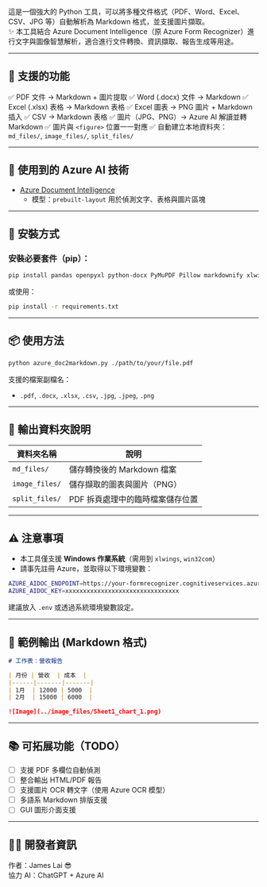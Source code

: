 這是一個強大的 Python 工具，可以將多種文件格式（PDF、Word、Excel、CSV、JPG 等）自動解析為 Markdown 格式，並支援圖片擷取。  
✨ 本工具結合 Azure Document Intelligence（原 Azure Form Recognizer）進行文字與圖像智慧解析，適合進行文件轉換、資訊擷取、報告生成等用途。

---

## 🚀 支援的功能

✅ PDF 文件 → Markdown + 圖片提取
✅ Word (.docx) 文件 → Markdown
✅ Excel (.xlsx) 表格 → Markdown 表格
✅ Excel 圖表 → PNG 圖片 + Markdown 插入
✅ CSV → Markdown 表格
✅ 圖片（JPG、PNG）→ Azure AI 解讀並轉 Markdown
✅ 圖片與 `<figure>` 位置一一對應
✅ 自動建立本地資料夾：`md_files/`, `image_files/`, `split_files/`

---

## 🧠 使用到的 Azure AI 技術

- [Azure Document Intelligence](https://learn.microsoft.com/en-us/azure/ai-services/document-intelligence/)
  - 模型：`prebuilt-layout` 用於偵測文字、表格與圖片區塊

---

## 🔧 安裝方式

### 安裝必要套件（pip）：

```bash
pip install pandas openpyxl python-docx PyMuPDF Pillow markdownify xlwings azure-ai-documentintelligence langchain pywin32
```

或使用：

```bash
pip install -r requirements.txt
```

---

## 📦 使用方法

```bash
python azure_doc2markdown.py ./path/to/your/file.pdf
```

支援的檔案副檔名：

- `.pdf`, `.docx`, `.xlsx`, `.csv`, `.jpg`, `.jpeg`, `.png`

---

## 📁 輸出資料夾說明

| 資料夾名稱     | 說明                             |
| -------------- | -------------------------------- |
| `md_files/`    | 儲存轉換後的 Markdown 檔案       |
| `image_files/` | 儲存擷取的圖表與圖片（PNG）      |
| `split_files/` | PDF 拆頁處理中的臨時檔案儲存位置 |

---

## ⚠️ 注意事項

- 本工具僅支援 **Windows 作業系統**（需用到 `xlwings`, `win32com`）
- 請事先註冊 Azure，並取得以下環境變數：

```bash
AZURE_AIDOC_ENDPOINT=https://your-formrecognizer.cognitiveservices.azure.com/
AZURE_AIDOC_KEY=xxxxxxxxxxxxxxxxxxxxxxxxxxxxxxxx
```

建議放入 `.env` 或透過系統環境變數設定。

---

## 📄 範例輸出 (Markdown 格式)

```markdown
# 工作表：營收報告

| 月份 | 營收  | 成本  |
|------|-------|-------|
| 1月  | 12000 | 5000  |
| 2月  | 15000 | 6000  |

![Image](../image_files/Sheet1_chart_1.png)
```

---

## 📚 可拓展功能（TODO）

- [ ] 支援 PDF 多欄位自動偵測
- [ ] 整合輸出 HTML/PDF 報告
- [ ] 支援圖片 OCR 轉文字（使用 Azure OCR 模型）
- [ ] 多語系 Markdown 排版支援
- [ ] GUI 圖形介面支援

---

## 👨‍💻 開發者資訊

作者：James Lai 😎  
協力 AI：ChatGPT + Azure AI